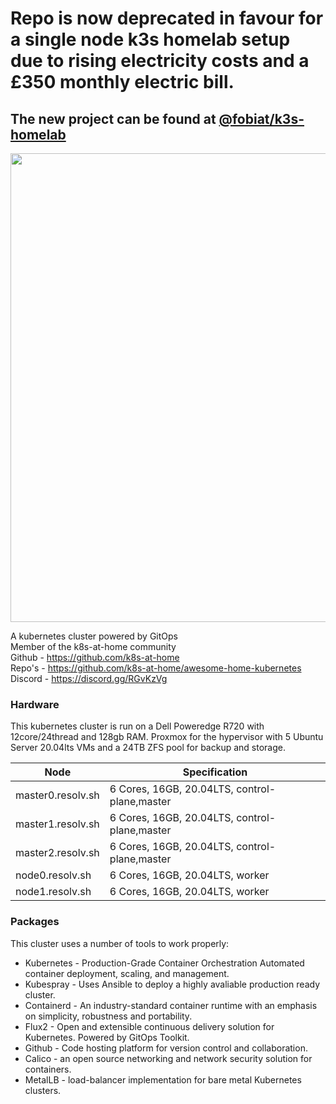 
# Repo is now deprecated in favour for a single node k3s homelab setup due to rising electricity costs and a £350 monthly electric bill.
## The new project can be found at [@fobiat/k3s-homelab](https://github.com/fobiat/k3s-homelab)

<img src="https://raw.githubusercontent.com/fobiat/k8s-gitops/main/clusters/include/img/logo.png" align="centre" width="750px">


A kubernetes cluster powered by GitOps <br />
Member of the k8s-at-home community  
Github - https://github.com/k8s-at-home  
Repo's - https://github.com/k8s-at-home/awesome-home-kubernetes  
Discord - https://discord.gg/RGvKzVg


### Hardware
This kubernetes cluster is run on a Dell Poweredge R720 with 12core/24thread and 128gb RAM. Proxmox for the hypervisor with 5 Ubuntu Server 20.04lts VMs and a 24TB ZFS pool for backup and storage.

| Node              | Specification                                 |
| ----------------- | --------------------------------------------- |
| master0.resolv.sh | 6 Cores, 16GB, 20.04LTS, control-plane,master |
| master1.resolv.sh | 6 Cores, 16GB, 20.04LTS, control-plane,master |
| master2.resolv.sh | 6 Cores, 16GB, 20.04LTS, control-plane,master |
| node0.resolv.sh   | 6 Cores, 16GB, 20.04LTS, worker               |
| node1.resolv.sh   | 6 Cores, 16GB, 20.04LTS, worker               |


### Packages

This cluster uses a number of tools to work properly:

* Kubernetes - Production-Grade Container Orchestration
Automated container deployment, scaling, and management.
* Kubespray - Uses Ansible to deploy a highly avaliable production ready cluster.
* Containerd - An industry-standard container runtime with an emphasis on simplicity, robustness and portability.
* Flux2 - Open and extensible continuous delivery solution for Kubernetes. Powered by GitOps Toolkit.
* Github - Code hosting platform for version control and collaboration.
* Calico - an open source networking and network security solution for containers.
* MetalLB - load-balancer implementation for bare metal Kubernetes clusters.
